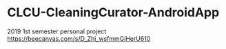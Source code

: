 # CLCU-CleaningCurator-AndroidApp
2019 1st semester personal project
https://beecanvas.com/s/D_Zhi_wsfmmGiHerU610 
